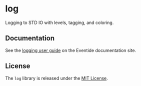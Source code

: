 # log

Logging to STD IO with levels, tagging, and coloring.

## Documentation

See the [logging user guide](http://docs.eventide-project.org/user-guide/logging/) on the Eventide documentation site.

## License

The `log` library is released under the [MIT License](https://github.com/eventide-project/log/blob/master/MIT-License.txt).
